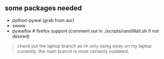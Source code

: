 ## some packages needed 

- python-pywal (grab from aur)
- swww
- pywalfox # firefox support (comment out in ./scripts/randWall.sh if not desired)

> check out the laptop branch as im only using sway on my laptop currently. the main branch is most certainly outdated. 
